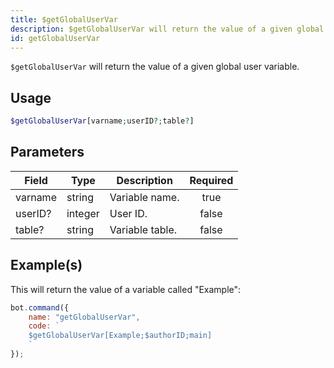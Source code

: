 ```yaml
---
title: $getGlobalUserVar
description: $getGlobalUserVar will return the value of a given global user variable.
id: getGlobalUserVar
---
```


`$getGlobalUserVar` will return the value of a given global user variable.

## Usage

```php
$getGlobalUserVar[varname;userID?;table?]
```

## Parameters

| Field   | Type    | Description     | Required |
| ------- | ------- | --------------- | :------: |
| varname | string  | Variable name.  |   true   |
| userID? | integer | User ID.        |  false   |
| table?  | string  | Variable table. |  false   |

## Example(s)

This will return the value of a variable called "Example":

```javascript
bot.command({
    name: "getGlobalUserVar",
    code: `
    $getGlobalUserVar[Example;$authorID;main]
    `
});
```